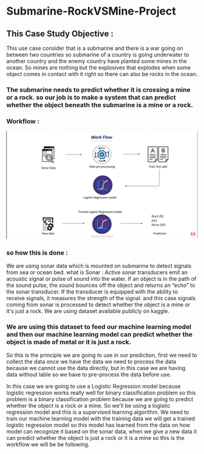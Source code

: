 # Submarine-RockVSMine-Project

## This Case Study Objective : 
This use case consider that is a submarine and there is a war going on between two countries so submarine of a country is going underwater to another country and the enemy country have planted some mines in the ocean. So mines are nothing but the explosives that explodes when some object comes in contact with it right so there can also be rocks in the ocean.
### The submarine needs to predict whether it is crossing a mine or a rock. so our job is to make a system that can predict whether the object beneath the submarine is a mine or a rock. 

### Workflow : 
<img src="RockVSMine-Workflow.png" alt="Alt text" title="Optional title">


### so how this is done :
We are using sonar data which is mounted on submarine to detect signals from sea or ocean bed. 
what is Sonar : Active sonar transducers emit an acoustic signal or pulse of sound into the water. If an object is in the path of the sound pulse, the sound bounces off the object and returns an “echo” to the sonar transducer. If the transducer is equipped with the ability to receive signals, it measures the strength of the signal. and this case signals coming from sonar is processed to detect whether the object is a mine or it's just a rock. We are using dataset available publicly on kaggle. 
### We are using this dataset to feed our machine learning model and then our machine learning model can predict whether the object is made of metal or it is just a rock. 
So this is the principle we are going to use in our prediction, first we need to collect the data once we have the data we need to process the data because we cannot use the data directly, but in this case we are having data without lable so we have to pre-process the data before use.

In this case we are going to use a Logistic Regression model because logistic regression works really
well for binary classification problem so this problem is a binary classification problem because we are
going to predict whether the object is a rock or a mine. So we'll be using a logistic regression model
and this is a supervised learning algorithm. We need to train our machine learning
model with the training data we will get a trained logistic regression model so this model has learned from the data
on how  model can recognize it based on the sonar data, when we give a new data it can predict whether the object is
just a rock or it is a mine so this is the workflow we will be be following.
